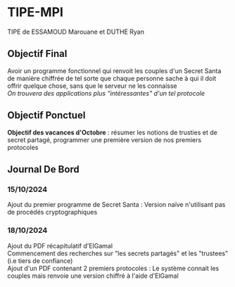 # TIPE-MPI
TIPE de ESSAMOUD Marouane et DUTHE Ryan

## Objectif Final
Avoir un programme fonctionnel qui renvoit les couples d'un Secret Santa de manière chiffrée de tel sorte que chaque personne sache à qui il doit offrir quelque chose, sans que le serveur ne les connaisse  
*On trouvera des applications plus "intéressantes" d'un tel protocole*  

## Objectif Ponctuel

**Objectif des vacances d'Octobre** : résumer les notions de trusties et de secret partagé, programmer une première version de nos premiers protocoles 

## Journal De Bord

### 15/10/2024
Ajout du premier programme de Secret Santa : Version naïve n'utilisant pas de procédés cryptographiques

### 18/10/2024  
Ajout du PDF récapitulatif d'ElGamal  
Commencement des recherches sur "les secrets partagés" et les "trustees" (i.e tiers de confiance)   
Ajout d'un PDF contenant 2 premiers protocoles : Le système connait les couples mais renvoie une version chiffré à l'aide d'ElGamal  

